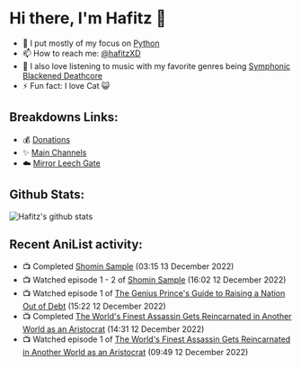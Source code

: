 # Hi there, I'm Hafitz 👋
- 🐍 I put mostly of my focus on [Python](https://python.org)
- 📫 How to reach me: [@hafitzXD](https://t.me/hafitzXD)
- 🎵 I also love listening to music with my favorite genres being [Symphonic Blackened Deathcore](https://youtu.be/qyYmS_iBcy4)
- ⚡ Fun fact: I love Cat 😺

## Breakdowns Links:
- 💰 [Donations](https://t.me/TheBreakdowns/2)
- ✨ [Main Channels](https://t.me/TheBreakdowns)
- ☁️ [Mirror Leech Gate](https://t.me/BreakdownsGate)

## Github Stats:
![Hafitz's github stats](https://github-readme-stats.vercel.app/api?username=breakdowns&show_icons=true&count_private=true&bg_color=00000000&text_color=777)

## Recent AniList activity:
<!-- ANILIST_ACTIVITY:start -->

-   📺 Completed [Shomin Sample](https://anilist.co/anime/20771) (03:15 13 December 2022)
-   📺 Watched episode 1 - 2 of [Shomin Sample](https://anilist.co/anime/20771) (16:02 12 December 2022)
-   📺 Watched episode 1 of [The Genius Prince's Guide to Raising a Nation Out of Debt](https://anilist.co/anime/129190) (15:22 12 December 2022)
-   📺 Completed [The World's Finest Assassin Gets Reincarnated in Another World as an Aristocrat](https://anilist.co/anime/129898) (14:31 12 December 2022)
-   📺 Watched episode 1 of [The World's Finest Assassin Gets Reincarnated in Another World as an Aristocrat](https://anilist.co/anime/129898) (09:49 12 December 2022)

<!-- ANILIST_ACTIVITY:end -->

